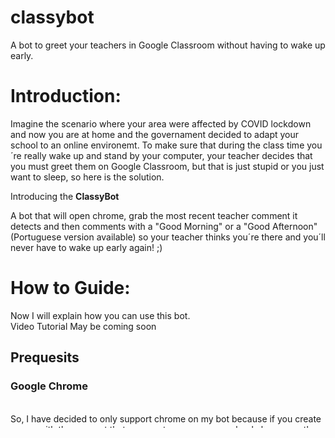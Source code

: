 # classybot
A bot to greet your teachers in Google Classroom without having to wake up early.

<h1>Introduction:</h1>
Imagine the scenario where your area were affected by COVID lockdown and now you are at home and the governament decided to adapt your school to an online environemt. To make sure that during the class time you´re really wake up and stand by your computer, your teacher decides that you must greet them on Google Classroom, but that is just stupid or you just want to sleep, so here is the solution.
<br>
<p>Introducing the <b>ClassyBot</b></p>

A bot that will open chrome, grab the most recent teacher comment it detects and then comments with a "Good Morning" or a "Good Afternoon" (Portuguese version available) so your teacher thinks you´re there and you´ll never have to wake up early again! ;)


<h1>How to Guide:</h1>
Now I will explain how you can use this bot.
<br>
Video Tutorial May be coming soon
<br>
<h2>Prequesits</h2>
<h3>Google Chrome</h3>
<br>
So, I have decided to only support chrome on my bot because if you create a user with the account that you use to access your school classroom, the probabilities of asking the passsword after some time are lower and it works better because of the chrome driver. Also, I have to use a school email with the school´s domain, so it´s better for me to seperate from my personal things in that way. And chrome is the most used browser. I don´t like chrome too, but it´s easier. Feel free to edit the .py files to support other browsers.
<ul>
  <li><h4>Install Chrome</h4></li>
 Now, I assume you already know how to do this. But if you don´t know, just go to https://www.google.com/intl/en-US/chrome/,   click in the button that says "Download Chrome" and then follow the instructions on the screen.
  <li><h4>Create a new user with only the Google Account that you will use for Google Classroom</h4></li>
    Now that you have Chrome installed, you need to create a new chrome user. Go to the icon of your current user, select "Add", add a name and choose a picture. Then you need to enter any Google Services and login to the Google Account that you will use in Google Classroom.
  <br>
  <br>
 <b>Attention<b>:If you already add one extra user or more, you´ll need to reinstall chrome. When Uninstalling Chrome don´t forget to mark the box to delete all user data. Once it´s installed Chrome again, put all your things again on the default account (the first that will prompt after the fresh install) and then create the user by the process written above.
  <br>
  <br>
  <b>Note<b>: You can also edit the .py file in the line 50, change "profile 1" to "default" or any user with "profile (any number)". Make a trial and error when testing the bot         to see if it goes to the user of your choice. Just make sure that when the bot opens chrome, it uses the correct Google Account
    </ul>
<h3>Python</h3>
    <ul>
      <li><h4>Install Python</h4></li>
        Python it´s not really hard to install. If you could install Chrome, you probably will be able to install Python with no problems.
      <br>
      <b>Just make sure it´s version 3.9</b>
      <ol>
        <li>Go to https://www.python.org/downloads/, and press the Download Python 3.9.1 button</li>
        <li>Open the Downloaded File</li>
        <li>Select costum installation</li>
        <li>Mark the box that says "pip" and leave the rest as it is.</li>
        <li>Follow the instructions that appear</li>
      </ol>
      You can also watch this tutorial by <i>Amit Thinks</i> on YouTube:https://www.youtube.com/watch?v=IDo_Gsv3KVk
      <li><h4>Install needed dependencies</h4></li>
    Once Python and pip are installed. Do the following so the bot can execute correctly:
      <ol>
        <li>Prees Win+R buttons at the same time</li>
        <li>Write "cmd" on the text field</li>
        <li>Press the shift button at the same time you press "OK"</li>
        <li>Press the Yes button</li>
        <li>Come back to this repo and download the "requirement.txt" file</li>
        <li>Write cd (path to "requirement.txt" file) on the cmd window. Probable example:cd C:\Users\(Your Username)\Downloads</li>
        <li>write "pip install -r requirement.txt"</li>
        <li>Wait and when it doesn´t happen nothing in the screen for a while. It probably worked. If it´s happearing too many red caracters, probably you didn´t enter the cmd as admin (press shift when pressing ok on the run window).</li>
      </ol>
    </ul>
    <h3>chromedriver</h3>
    <ol>
      <li>Go to https://chromedriver.chromium.org/downloads</li
      <li>Download the version that matches your browser and your OS(Probably the latest)</li>
      <li>Unzip the file</li>
      <li>Create a folder in "C:\" with the name "chromedriver" and paste the chromedrive.exe</li>
    </ol>
 Attention:After the browser updates, the chromedriver will became obsolete and you´ll not be able to use the bot unless you update it. You can disable Chrome updates to prevent it, but maybe you can find some script to auto updat eit. Just make sure that the chromedriver is in that location unless you change it in the .py file
    <br>
    <h2>Using the Bot</h2>
    Now the worst part is gone. You just have to do this and the bot is prepared
    <ol>
      <li>Click on the green button that says "code" on this repo and click "Download as zip"</li>
      <li>Unzip It</li>
      <li>Open the folder and change the schedule.csv to schedule.txt (Make sure that Windows as that option enabled, if you try to change the name of the file but you don´t see the ".csv" in the final of the file name, do as this tutorial says: https://vtcri.kayako.com/article/296-view-file-extensions-windows-10)</li>
      <li>You will now see the example that I put. Don´t delete the first line, only the second. Write everything as it apppears, with no space and only seperated by ",". In the link space you will copy and paste the site link for the Google Classroom of that Class (something like: https://classroom.google.com(...))</li>
      <li>Now open the .py file corresponding to your language and wait until class starts. The bot will verify if it´s the hour every 40 seconds</li>
    </ol>
      
 <h1>Tips and Tricks</h1>
 Here are some things to make this bot work better.
 <ul>
  <li><h3>Auto start the bot with Windows</h3></li>
  So, for the bot to work the window of the bot must be open at the time at the class, but there is the chance that you will forget to open the bot. So to solve this:
  <ol>
    <li>Go to the bot location, click with the right button of your mouse, go to "Send to" section and select "Send to Desktop (Create Shortcut)</li>
    <li>Press Win+R and write "shell:startup" and copy the shortcut</li>
    <li><i>To start it minimized:</i>Right click the shortcut, go to properties, click in the "Execute" box and select "Minimized"</li>
  </ol>
  <li><h3>Use a virtual machine or other PC</h3></li>
  Now, probably you will want to play videogames during the class, but the thing is when the time arrives, the control of you PC will be taken from you (and if it doesn´t I don´t recommend you to use the PC while the bot is executing) or you are just viweing a YouTube video. So, to make sure that the bot doesn´t ruin your fun, try to create a Virtual Machine, do everything in there and then you just leave it running with your PC so it will never ruin your Gaming Experinece. If your PC is not so great, try to find another PC and leave the bot running there.
  
  <h1>Notes</h1>
  <ul>
  <li>This bot was made to run on Windows and Chrome, so please, understand that it´s not optimized to other scenarios. Feel free to edit the bot so more people can use it</li>
  <li>The bot window must be running at the time of your class to work, so your PC also needs to be working at the time. What I´m saying is, if you want to sleep until late, you need to live your PC turned on</li>
  </ul>
  
  <h1>Changelog</h1>
  <h2>V1.0=Bot´s launch</h2>
  <h2>V1.1=Added a feature where it´s not needed for the user to configure the path to the chrome user files. The bot will detect the Windows's user name and it will do it by itself</h2>
  
  <h1>Legal</h1>
  I´m not responsible if you get any trouble using this bot
  <br>
  This bot is for Educational Porpuses
  <br>
  <br>
  <br>
  Bot created by SuperX-dev on GitHub
  
    
      
      
        
    
  
!Description and how to use guide coming soon!
